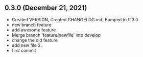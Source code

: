 ## 0.3.0 (December 21, 2021)
- Created VERSION, Created CHANGELOG.md, Bumped to 0.3.0
- new branch feature
- add awesome feature
- Merge branch 'feature/newfile' into develop
- change the old feature
- add new file 2.
- first commit

